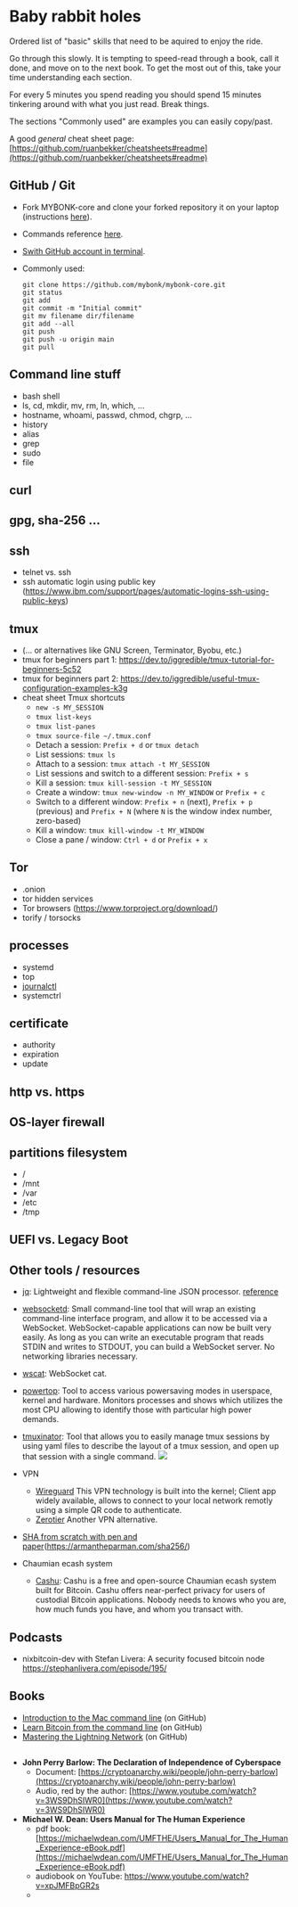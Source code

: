 # Baby rabbit holes

Ordered list of "basic" skills that need to be aquired to enjoy the ride.

Go through this slowly. It is tempting to speed-read through a book, call it done, and move on to the next book. To get the most out of this, take your time understanding each section. 

For every 5 minutes you spend reading you should spend 15 minutes tinkering around with what you just read. Break things. 

The sections "Commonly used" are examples you can easily copy/past.

A good *general* cheat sheet page:  [https://github.com/ruanbekker/cheatsheets#readme](https://github.com/ruanbekker/cheatsheets#readme)


## GitHub / Git

- Fork MY₿ONK-core and clone your forked repository it on your laptop (instructions [here](https://docs.github.com/en/get-started/quickstart/fork-a-repo)).
- Commands reference [here](https://git-scm.com/docs/git).
- [Swith GitHub account in terminal](https://dev.to/0xbf/switch-github-account-in-terminal-92g).
- Commonly used:

  ```
  git clone https://github.com/mybonk/mybonk-core.git
  git status
  git add
  git commit -m "Initial commit"
  git mv filename dir/filename
  git add --all
  git push
  git push -u origin main
  git pull

  ```
## Command line stuff
- bash shell
- ls, cd, mkdir, mv, rm, ln, which,  …
- hostname, whoami, passwd, chmod, chgrp, …
- history 
- alias
- grep
- sudo
- file



## curl

## gpg, sha-256 …
## ssh
- telnet vs. ssh
- ssh automatic login using public key (https://www.ibm.com/support/pages/automatic-logins-ssh-using-public-keys) 

## tmux
- (... or alternatives like GNU Screen, Terminator, Byobu, etc.)
- tmux for beginners part 1: https://dev.to/iggredible/tmux-tutorial-for-beginners-5c52 
- tmux for beginners part 2: https://dev.to/iggredible/useful-tmux-configuration-examples-k3g
- cheat sheet
Tmux shortcuts 
  - ````new -s MY_SESSION````
  - ````tmux list-keys````
  - ````tmux list-panes````
  -  ````tmux source-file ~/.tmux.conf````
  - Detach a session: ````Prefix + d```` or ````tmux detach````
  - List sessions: ````tmux ls````
  - Attach to a session: ````tmux attach -t MY_SESSION````
  - List sessions and switch to a different session: ````Prefix + s````
  - Kill a session: ````tmux kill-session -t MY_SESSION````
  - Create a window: ````tmux new-window -n MY_WINDOW```` or ````Prefix + c````
  - Switch to a different window: ````Prefix + n```` (next), ````Prefix + p```` (previous) and ````Prefix + N```` (where ````N```` is the window index number, zero-based)
  - Kill a window: ````tmux kill-window -t MY_WINDOW````
  - Close a pane / window: ````Ctrl + d```` or ````Prefix + x````
## Tor
- .onion 
- tor hidden services
- Tor browsers (https://www.torproject.org/download/)
- torify / torsocks
## processes
- systemd
- top
- [journalctl](https://www.digitalocean.com/community/tutorials/how-to-use-journalctl-to-view-and-manipulate-systemd-logs)
- systemctrl

## certificate 
- authority
- expiration
- update
## http vs. https
## OS-layer firewall
## partitions filesystem
- /
- /mnt
- /var
- /etc
- /tmp


## UEFI vs. Legacy Boot

## Other tools / resources
- [jq](https://stedolan.github.io/jq/): Lightweight and flexible command-line JSON processor. [reference](https://stedolan.github.io/jq/tutorial/)
- [websocketd](https://github.com/joewalnes/websocketd): Small command-line tool that will wrap an existing command-line interface program, and allow it to be accessed via a WebSocket. WebSocket-capable applications can now be built very easily. As long as you can write an executable program that reads STDIN and writes to STDOUT, you can build a WebSocket server. No networking libraries necessary.
- [wscat](https://github.com/websockets/wscat/blob/master/README.md): WebSocket cat.
- [powertop](https://github.com/fenrus75/powertop/blob/master/README.md): Tool to access various powersaving modes in userspace, kernel and hardware. Monitors processes and shows which utilizes the most CPU allowing to identify those with particular high power demands.
- [tmuxinator](https://github.com/tmuxinator/tmuxinator/blob/master/README.md): Tool that allows you to easily manage tmux sessions by using yaml files to describe the layout of a tmux session, and open up that session with a single command.
![](docs/img/various/tmuxinator_screeshot.png)
- VPN
  - [Wireguard](https://www.wireguard.com/quickstart/) This VPN technology is built into the kernel; Client app widely available, allows to connect to your local network remotly using a simple QR code to authenticate.
  - [Zerotier](https://www.zerotier.com/) Another VPN alternative.
  
- [SHA from scratch with pen and paper](https://armantheparman.com/sha256/)(https://armantheparman.com/sha256/)
- Chaumian ecash system
  - [Cashu](https://cashu.space/): Cashu is a free and open-source Chaumian ecash system built for Bitcoin. Cashu offers near-perfect privacy for users of custodial Bitcoin applications. Nobody needs to knows who you are, how much funds you have, and whom you transact with.


## Podcasts
- nixbitcoin-dev with Stefan Livera: A security focused bitcoin node https://stephanlivera.com/episode/195/

## Books
- [Introduction to the Mac command line](https://github.com/ChristopherA/intro-mac-command-line) (on GitHub)
- [Learn Bitcoin from the command line](https://github.com/BlockchainCommons/Learning-Bitcoin-from-the-Command-Line#readme) (on GitHub)
- [Mastering the Lightning Network](https://github.com/lnbook/lnbook#readme) (on GitHub)
## 
- **John Perry Barlow: The Declaration of Independence of Cyberspace**
  - Document: [https://cryptoanarchy.wiki/people/john-perry-barlow](https://cryptoanarchy.wiki/people/john-perry-barlow)
  - Audio, red by the author: [https://www.youtube.com/watch?v=3WS9DhSIWR0](https://www.youtube.com/watch?v=3WS9DhSIWR0)
- **Michael W. Dean: Users Manual for The Human Experience** 
  - pdf book: [https://michaelwdean.com/UMFTHE/Users_Manual_for_The_Human_Experience-eBook.pdf](https://michaelwdean.com/UMFTHE/Users_Manual_for_The_Human_Experience-eBook.pdf)
  - audiobook on YouTube: https://www.youtube.com/watch?v=xpJMFBpGR2s
  - 
